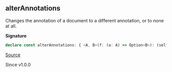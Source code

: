 ## alterAnnotations

Changes the annotation of a document to a different annotation, or to
none at all.

**Signature**

```ts
declare const alterAnnotations: { <A, B>(f: (a: A) => Option<B>): (self: DocStream<A>) => DocStream<B>; <A, B>(self: DocStream<A>, f: (a: A) => Option<B>): DocStream<B>; }
```

[Source](https://github.com/Effect-TS/effect/tree/main/packages/printer/src/DocStream.ts#L302)

Since v1.0.0